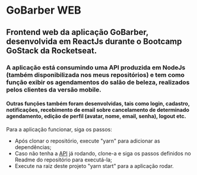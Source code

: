 # GoBarber WEB
## Frontend web da aplicação GoBarber, desenvolvida em ReactJs durante o Bootcamp GoStack da Rocketseat.
### A aplicação está consumindo uma API produzida em NodeJs (também disponibilizada nos meus repositórios) e tem como função exibir os agendamentos do salão de beleza, realizados pelos clientes da versão mobile.
#### Outras funções também foram desenvolvidas, tais como login, cadastro, notificações, recebimento de email sobre cancelamento de determinado agendamento, edição de perfil (avatar, nome, email, senha), logout etc. 

Para a aplicação funcionar, siga os passos:
<ul>

<li>
Após clonar o repositório, execute "yarn" para adicionar as dependências;
</li>

<li>
Caso não tenha a <a href="https://github.com/ManoelPradoMark22/API-GoBarber">API</a> já rodando, clone-a e siga os passos definidos no Readme do repositório para executá-la;
</li>

<li>
Execute na raiz deste projeto "yarn start" para a aplicação rodar.
</li>

</ul>

